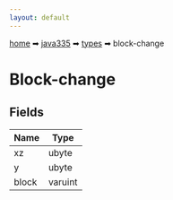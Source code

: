 ```yaml
---
layout: default
---
```


[home](/) ➡ [java335](/protocol/java335) ➡ [types](/protocol/java335/types) ➡ block-change

# Block-change

## Fields

Name | Type
---|---
xz | ubyte
y | ubyte
block | varuint

